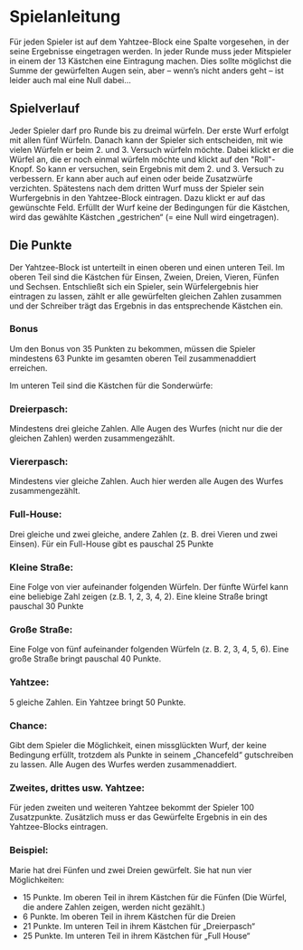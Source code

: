 

# Spielanleitung
Für jeden Spieler ist auf dem Yahtzee-Block eine
Spalte vorgesehen, in der seine Ergebnisse
eingetragen werden. In jeder Runde muss jeder
Mitspieler in einem der 13 Kästchen eine
Eintragung machen. Dies sollte möglichst die
Summe der gewürfelten Augen sein, aber –
wenn’s nicht anders geht – ist leider auch mal eine
Null dabei...



## Spielverlauf
Jeder Spieler darf pro Runde bis
zu dreimal würfeln. Der erste Wurf erfolgt mit
allen fünf Würfeln.
Danach kann der Spieler sich entscheiden, mit
wie vielen Würfeln er beim 2. und 3. Versuch
würfeln möchte. Dabei klickt er die Würfel an, die er
noch einmal würfeln möchte und klickt auf den "Roll"-Knopf. 
So kann er versuchen, sein Ergebnis mit dem 2. und 3.
Versuch zu verbessern. Er kann aber auch auf
einen oder beide Zusatzwürfe verzichten. Spätestens 
nach dem dritten Wurf muss der Spieler
sein Wurfergebnis in den Yahtzee-Block eintragen. 
Dazu klickt er auf das gewünschte Feld.
Erfüllt der Wurf keine der Bedingungen
für die Kästchen, wird das gewählte Kästchen
„gestrichen“ (= eine Null wird eingetragen).


## Die Punkte
Der Yahtzee-Block ist unterteilt in einen oberen
und einen unteren Teil. Im oberen Teil sind die
Kästchen für Einsen, Zweien, Dreien, Vieren,
Fünfen und Sechsen. Entschließt sich ein Spieler, 
sein Würfelergebnis hier eintragen zu lassen,
zählt er alle gewürfelten gleichen Zahlen zusammen 
und der Schreiber trägt das Ergebnis in das
entsprechende Kästchen ein.

### Bonus
Um den Bonus von 35 Punkten zu bekommen,
müssen die Spieler mindestens 63 Punkte im
gesamten oberen Teil zusammenaddiert erreichen.

Im unteren Teil sind die Kästchen für die
Sonderwürfe:

### Dreierpasch:
Mindestens drei gleiche Zahlen. Alle Augen
des Wurfes (nicht nur die der gleichen Zahlen) werden zusammengezählt.

### Viererpasch:
Mindestens vier gleiche Zahlen. Auch hier
werden alle Augen des Wurfes zusammengezählt.

### Full-House:
Drei gleiche und zwei gleiche, andere Zahlen
(z. B. drei Vieren und zwei Einsen). Für ein
Full-House gibt es pauschal 25 Punkte

### Kleine Straße:
Eine Folge von vier aufeinander folgenden
Würfeln. Der fünfte Würfel kann eine beliebige 
Zahl zeigen (z.B. 1, 2, 3, 4, 2). Eine kleine
Straße bringt pauschal 30 Punkte

### Große Straße:
Eine Folge von fünf aufeinander folgenden
Würfeln (z. B. 2, 3, 4, 5, 6). Eine große Straße
bringt pauschal 40 Punkte.

### Yahtzee:
5 gleiche Zahlen. Ein Yahtzee bringt 50 Punkte.

### Chance:
Gibt dem Spieler die Möglichkeit, einen missglückten Wurf, 
der keine Bedingung erfüllt,
trotzdem als Punkte in seinem „Chancefeld“
gutschreiben zu lassen. Alle Augen des
Wurfes werden zusammenaddiert.

### Zweites, drittes usw. Yahtzee:
Für jeden zweiten und weiteren Yahtzee bekommt
der Spieler 100 Zusatzpunkte. Zusätzlich muss er
das Gewürfelte Ergebnis in ein des Yahtzee-Blocks eintragen. 


### Beispiel:
Marie hat drei Fünfen und zwei Dreien
gewürfelt. Sie hat nun vier Möglichkeiten:
<ul>
    <li> 15 Punkte. Im oberen Teil in ihrem Kästchen für die Fünfen (Die Würfel, die andere Zahlen zeigen, werden nicht gezählt.)
    <li> 6 Punkte. Im oberen Teil in ihrem Kästchen für die Dreien
    <li> 21 Punkte. Im unteren Teil in ihrem Kästchen für „Dreierpasch“
    <li> 25 Punkte. Im unteren Teil in ihrem Kästchen für „Full House“
</ul>